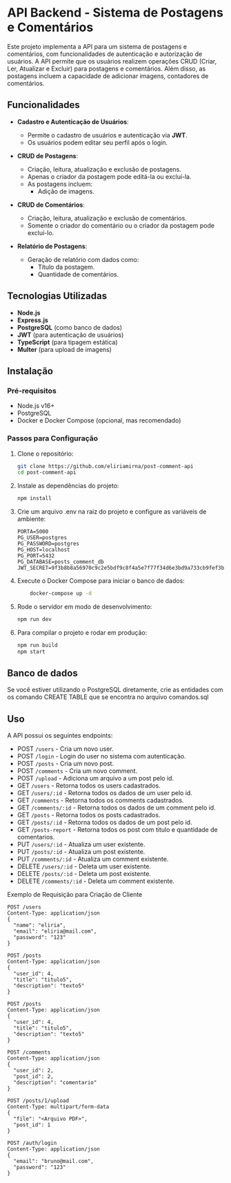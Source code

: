 # API Backend - Sistema de Postagens e Comentários

Este projeto implementa a API para um sistema de postagens e comentários, com funcionalidades de autenticação e autorização de usuários. A API permite que os usuários realizem operações CRUD (Criar, Ler, Atualizar e Excluir) para postagens e comentários. Além disso, as postagens incluem a capacidade de adicionar imagens, contadores de comentários.

## Funcionalidades

- **Cadastro e Autenticação de Usuários**: 
  - Permite o cadastro de usuários e autenticação via **JWT**.
  - Os usuários podem editar seu perfil após o login.
  
- **CRUD de Postagens**: 
  - Criação, leitura, atualização e exclusão de postagens.
  - Apenas o criador da postagem pode editá-la ou excluí-la.
  - As postagens incluem:
    - Adição de imagens.

- **CRUD de Comentários**: 
  - Criação, leitura, atualização e exclusão de comentários.
  - Somente o criador do comentário ou o criador da postagem pode excluí-lo.

- **Relatório de Postagens**:
  - Geração de relatório com dados como:
    - Título da postagem.
    - Quantidade de comentários.

## Tecnologias Utilizadas

- **Node.js**
- **Express.js**
- **PostgreSQL** (como banco de dados)
- **JWT** (para autenticação de usuários)
- **TypeScript** (para tipagem estática)
- **Multer** (para upload de imagens)

## Instalação

### Pré-requisitos

- Node.js v16+
- PostgreSQL
- Docker e Docker Compose (opcional, mas recomendado)

### Passos para Configuração

1. Clone o repositório:

   ```bash
   git clone https://github.com/eliriamirna/post-comment-api
   cd post-comment-api
   ```

2. Instale as dependências do projeto:

    ```bash
    npm install
    ```

3. Crie um arquivo .env na raiz do projeto e configure as variáveis de ambiente:

    ```
    PORTA=5000
    PG_USER=postgres
    PG_PASSWORD=postgres
    PG_HOST=localhost
    PG_PORT=5432
    PG_DATABASE=posts_comment_db
    JWT_SECRET=9f3b8b8a56970c9c2e5bdf9c8f4a5e7f77f34d6e3bd9a733cb9fef3b7e89f622f52e1db9ebec0b3c8f9e3a9c96f0323a0567bfaad5a93e4b9277be287b7e1bcd
    ```

4. Execute o Docker Compose para iniciar o banco de dados:

    ```bash
        docker-compose up -d
    ```

5. Rode o servidor em modo de desenvolvimento:

    ```bash
    npm run dev
    ```

6. Para compilar o projeto e rodar em produção:

    ```bash
    npm run build
    npm start
    ```

## Banco de dados
 
Se você estiver utilizando o PostgreSQL diretamente, crie as entidades com os comando CREATE TABLE que se encontra no arquivo comandos.sql

## Uso
 
A API possui os seguintes endpoints:

- POST ```/users``` - Cria um novo user.
- POST ```/login``` - Login do user no sistema com autenticação.
- POST ```/posts``` - Cria um novo post.
- POST ```/comments``` - Cria um novo comment.
- POST ```/upload``` - Adiciona um arquivo a um post pelo id. 
- GET ```/users``` - Retorna todos os users cadastrados.
- GET ```/users/:id``` - Retorna todos os dados de um user pelo id.
- GET ```/comments``` - Retorna todos os comments cadastrados.
- GET ```/comments/:id``` - Retorna todos os dados de um comment pelo id.
- GET ```/posts``` - Retorna todos os posts cadastrados.
- GET ```/posts/:id``` - Retorna todos os dados de um post pelo id.
- GET ```/posts-report``` - Retorna todos os post com titulo e quantidade de comentarios.
- PUT ```/users/:id``` - Atualiza um user existente.
- PUT ```/posts/:id``` - Atualiza um post existente.
- PUT ```/comments/:id``` - Atualiza um comment existente.
- DELETE ```/users/:id``` - Deleta um user existente.
- DELETE ```/posts/:id``` - Deleta um post existente.
- DELETE ```/comments/:id``` - Deleta um comment existente. 

Exemplo de Requisição para Criação de Cliente

```
POST /users
Content-Type: application/json
{
  "name": "eliria",
  "email": "eliria@mail.com",
  "password": "123"
}
```

```
POST /posts
Content-Type: application/json
{
  "user_id": 4,
  "title": "titulo5",
  "description": "texto5"
}
```

```
POST /posts
Content-Type: application/json
{
  "user_id": 4,
  "title": "titulo5",
  "description": "texto5"
}
```

```
POST /comments
Content-Type: application/json
{
  "user_id": 2,
  "post_id": 2,
  "description": "comentario"
}
```

```
POST /posts/1/upload
Content-Type: multipart/form-data
{
  "file": "<Arquivo PDF>",
  "post_id": 1
}
```

```
POST /auth/login
Content-Type: application/json
{
  "email": "bruno@mail.com",
  "password": "123"
}

```
